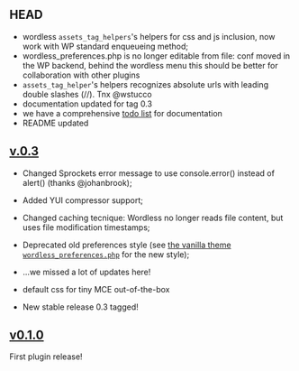 ## HEAD

* wordless `assets_tag_helpers`'s helpers for css and js inclusion, now work with WP standard enqueueing method;
* wordless_preferences.php is no longer editable from file: conf moved in the WP backend, behind the wordless menu
  this should be better for collaboration with other plugins
* `assets_tag_helper`'s helpers recognizes absolute urls with leading double slashes (//). Tnx @wstucco
* documentation updated for tag 0.3
* we have a comprehensive [todo list](http://welaika.github.io/wordless/docs/0.3/dd/da0/todo.html) for documentation
* README updated


## [v.0.3](https://github.com/welaika/wordless/tree/0.3)

* Changed Sprockets error message to use console.error() instead of alert() (thanks @johanbrook);
* Added YUI compressor support;
* Changed caching tecnique: Wordless no longer reads file content, but
  uses file modification timestamps;
* Deprecated old preferences style (see [the vanilla theme
  `wordless_preferences.php`](https://github.com/welaika/wordless/blob/master/wordless/theme_builder/vanilla_theme/config/initializers/wordless_preferences.php) for the new style);

* ...we missed a lot of updates here!

* default css for tiny MCE out-of-the-box
* New stable release 0.3 tagged!

## [v0.1.0](https://github.com/welaika/wordless/commits/v0.1.0)

First plugin release!
